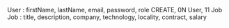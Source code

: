 User : firstName, lastName, email, password, role
CREATE, 0N User, 11 Job
Job : title, description, company, technology, locality, contract, salary
